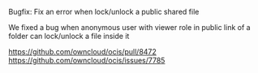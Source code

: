 Bugfix: Fix an error when lock/unlock a public shared file

We fixed a bug when anonymous user with viewer role in public link of a folder can lock/unlock a file inside it

https://github.com/owncloud/ocis/pull/8472
https://github.com/owncloud/ocis/issues/7785
